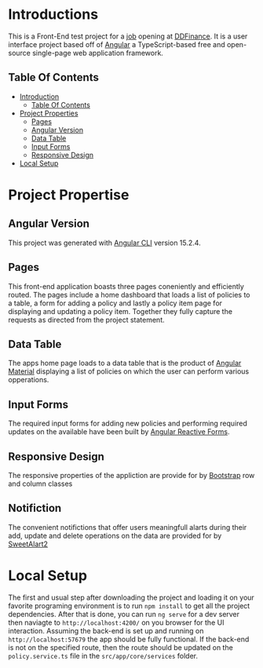 # Introductions

This is a Front-End test project for a [job](https://ddfinance.com/jobs/dev/) opening at [DDFinance](https://ddfinance.com/). It is a user interface project based off of [Angular](https://angular.dev/) a TypeScript-based free and open-source single-page web application framework.

## Table Of Contents

- [Introduction](#introductions)
  - [Table Of Contents](#table-of-contents)
- [Project Properties](#project-propertise)
  - [Pages](#pages)
  - [Angular Version](#angular-version)
  - [Data Table](#data-table)
  - [Input Forms](#input-forms)
  - [Responsive Design](#responsive-design)
- [Local Setup](#local-setup)

# Project Propertise

## Angular Version

This project was generated with [Angular CLI](https://github.com/angular/angular-cli) version 15.2.4.

## Pages

This front-end application boasts three pages coneniently and efficiently routed. The pages include a home dashboard that loads a list of policies to a table, a form for adding a policy and lastly a policy item page for displaying and updating a policy item. Together they fully capture the requests as directed from the project statement.

## Data Table

The apps home page loads to a data table that is the product of [Angular Material](https://material.angular.io/components/table/overview) displaying a list of policies on which the user can perform various opperations.

## Input Forms

The required input forms for adding new policies and performing required updates on the available have been built by [Angular Reactive Forms](https://angular.dev/guide/forms/reactive-forms).

## Responsive Design

The responsive properties of the appliction are provide for by [Bootstrap](https://getbootstrap.com/) row and column classes

## Notifiction

The convenient notifictions that offer users meaningfull alarts during their add, update and delete operations on the data are provided for by [SweetAlart2](https://sweetalert2.github.io/)

# Local Setup

The first and usual step after downloading the project and loading it on your favorite programing environment is to run `npm install` to get all the project dependencies. After that is done, you can run `ng serve` for a dev server then naviagte to `http://localhost:4200/` on you browser for the UI interaction. Assuming the back-end is set up and running on `http://localhost:57679` the app should be fully functional. If the back-end is not on the specified route, then the route should be updated on the `policy.service.ts` file in the `src/app/core/services` folder.


